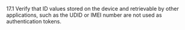 17.1 Verify that ID values stored on the device and retrievable by other applications, such as the UDID or IMEI number are not used as authentication tokens.